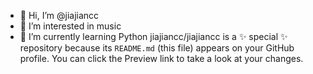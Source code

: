 - 👋 Hi, I’m @jiajiancc
- 👀 I’m interested in music
- 🌱 I’m currently learning Python
jiajiancc/jiajiancc is a ✨ special ✨ repository because its `README.md` (this file) appears on your GitHub profile.
You can click the Preview link to take a look at your changes.

